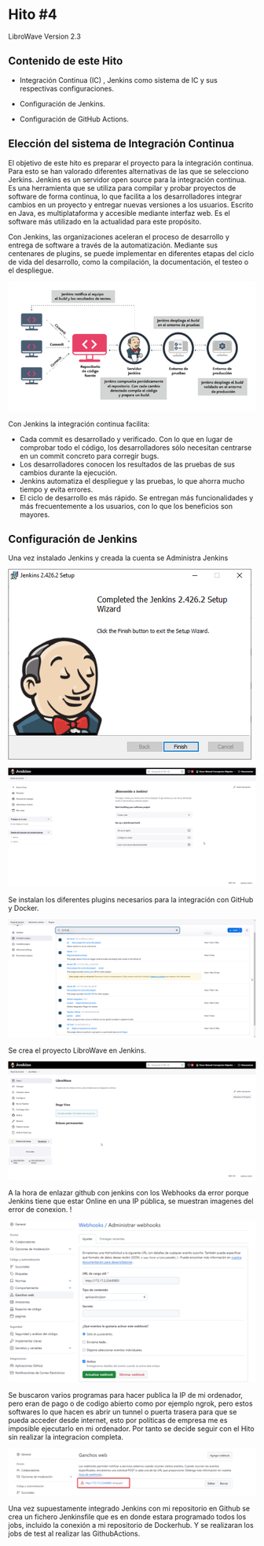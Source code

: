 # Hito #4

LibroWave Version 2.3

## Contenido de este Hito

+   Integración Continua (IC) , Jenkins como sistema de IC y sus respectivas configuraciones.

+   Configuración de Jenkins.

+   Configuración de GitHub Actions.

## Elección del sistema de Integración Continua

El objetivo de este hito es preparar el proyecto para la integración continua. Para esto se han valorado diferentes alternativas de las que se selecciono Jerkins.
Jenkins es un servidor open source para la integración continua. Es una herramienta que se utiliza para compilar y probar proyectos de software de forma continua, lo que facilita a los desarrolladores integrar cambios en un proyecto y entregar nuevas versiones a los usuarios. Escrito en Java, es multiplataforma y accesible mediante interfaz web. Es el software más utilizado en la actualidad para este propósito.

Con Jenkins, las organizaciones aceleran el proceso de desarrollo y entrega de software a través de la automatización. Mediante sus centenares de plugins, se puede implementar en diferentes etapas del ciclo de vida del desarrollo, como la compilación, la documentación, el testeo o el despliegue.

![foto_1](../images/jenkinsConf.png)

Con Jenkins la integración continua facilita:

* Cada commit es desarrollado y verificado. Con lo que en lugar de comprobar todo el código, los desarrolladores sólo necesitan centrarse en un commit concreto para corregir bugs. 
* Los desarrolladores conocen los resultados de las pruebas de sus cambios durante la ejecución.
* Jenkins automatiza el despliegue y las pruebas, lo que ahorra mucho tiempo y evita errores.
* El ciclo de desarrollo es más rápido. Se entregan más funcionalidades y más frecuentemente a los usuarios, con lo que los beneficios son mayores.

## Configuración de Jenkins

Una vez instalado Jenkins y creada la cuenta se  Administra Jenkins

![foto_2](../images/jenkins1.png)

![foto_3](../images/jenkins2.png)

Se instalan los diferentes plugins necesarios para la integración con GitHub y Docker.

![foto_4](../images/jenkins3.png)

Se crea el proyecto LibroWave en Jenkins.

![foto_5](../images/jenkins4.png)

A la hora de enlazar github con jenkins con los Webhooks da error porque Jenkins tiene que estar Online en una IP pública, se muestran imagenes del error de conexion. !

![foto_6](../images/jenkins5.png)

Se buscaron varios programas para hacer publica la IP de mi ordenador, pero eran de pago o de codigo abierto como por ejemplo ngrok, pero estos softwares lo que hacen es abrir un tunnel o puerta trasera para que se pueda acceder desde internet, esto por políticas de empresa me es imposible ejecutarlo en mi ordenador.
Por tanto se decide  seguir con el Hito sin realizar la integracion completa.

![foto_7](../images/jenkins6.png)

Una vez supuestamente integrado Jenkins con mi repositorio en Github se crea un fichero Jenkinsfile que es en donde estara  programado todos los jobs, incluido la conexión a mi repositorio de Dockerhub.  Y se realizaran los jobs de test al realizar las GithubActions. 
